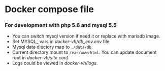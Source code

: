 # Docker compose file #

### For development with php 5.6 and mysql 5.5 ###

* You can switch mysql version if need it or replace with mariadb image. 
* Set MYSQL_ vars in _docker-vh/db_env.env_ file
* Mysql data diectory map to ```./data/db```.
* Current directory mount to ```/var/www/html```. You can update document root in _docker-vh/site.conf_.
* Logs could be viewed in _docker-vh/logs_.